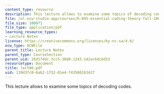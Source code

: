 ```yaml
---
content_type: resource
description: This lecture allows to examine some topics of decoding codes.
file: /ol-ocw-studio-app/courses/6-895-essential-coding-theory-fall-2004/139d3fc06ab21f3201e4f43500163427_lect06.pdf
file_size: 100071
file_type: application/pdf
learning_resource_types:
- Lecture Notes
license: https://creativecommons.org/licenses/by-nc-sa/4.0/
ocw_type: OCWFile
parent_title: Lecture Notes
parent_type: CourseSection
parent_uid: 26d174dc-3cc5-30d8-1243-142ac6dc6d53
resourcetype: Document
title: lect06.pdf
uid: 139d3fc0-6ab2-1f32-01e4-f43500163427
---
```

This lecture allows to examine some topics of decoding codes.